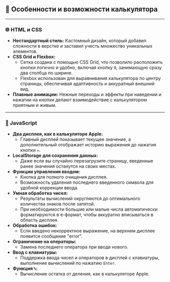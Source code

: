 ## 🧮 Особенности и возможности калькулятора

---

### 🌐 HTML и CSS
- **Нестандартный стиль:** Кастомный дизайн, который добавил сложности в верстке и заставил учесть множество уникальных элементов.
- **CSS Grid и Flexbox:** 
  - Сетка создана с помощью CSS Grid, что позволило расположить кнопки логично и удобно, включая кнопку `0`, занимающую сразу два столбца по ширине.
  - Flexbox использован для выравнивания калькулятора по центру страницы, обеспечивая адаптивность и аккуратный внешний вид.
- **Плавные анимации:** Нежные переходы и эффекты при наведении и нажатии на кнопки делают взаимодействие с калькулятором приятным и живым.

---

### 🚀 JavaScript
- **Два дисплея, как в калькуляторе Apple:** 
  - Главный дисплей показывает текущее значение, а дополнительный отображает историю выражения до нажатия кнопки `=`.
- **LocalStorage для сохранения данных:** 
  - Даже если вы случайно перезагрузите страницу, введенные ранее значения останутся на своих местах.
- **Функции управления вводом:** 
  - Кнопка для полного очищения дисплея.
  - Возможность удаления последнего введенного символа для удобной коррекции ввода.
- **Умная обработка чисел:** 
  - Результаты вычислений округляются до оптимального количества знаков после запятой.
  - При необходимости большие или малые числа автоматически форматируются в e-формат, чтобы аккуратно вписываться в область дисплея.
- **Обработка ошибок:** 
  - Если введено некорректное выражение, на верхнем дисплее появится сообщение "error".
- **Ограничение на операторы:** 
  - Замена последнего оператора при вводе нового.
- **Ввод с клавиатуры:** 
  - Поддержка ввода чисел и операторов в дисплей с клавиатуры, выполнение вычислений по нажатию `Enter`.
- **Функция `%`:** 
  - Вычисление остатка от деления, как в калькуляторе Apple.

